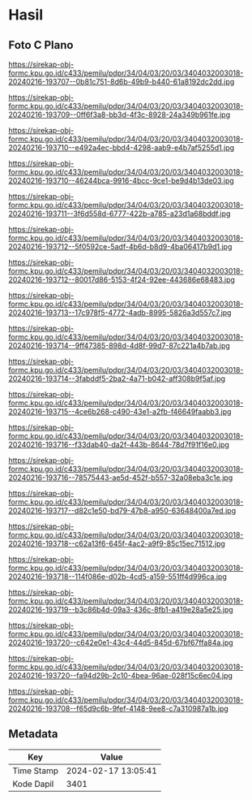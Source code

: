 # Hasil

## Foto C Plano

https://sirekap-obj-formc.kpu.go.id/c433/pemilu/pdpr/34/04/03/20/03/3404032003018-20240216-193707--0b81c751-8d6b-49b9-b440-61a8192dc2dd.jpg

https://sirekap-obj-formc.kpu.go.id/c433/pemilu/pdpr/34/04/03/20/03/3404032003018-20240216-193709--0ff6f3a8-bb3d-4f3c-8928-24a349b961fe.jpg

https://sirekap-obj-formc.kpu.go.id/c433/pemilu/pdpr/34/04/03/20/03/3404032003018-20240216-193710--e492a4ec-bbd4-4298-aab9-e4b7af5255d1.jpg

https://sirekap-obj-formc.kpu.go.id/c433/pemilu/pdpr/34/04/03/20/03/3404032003018-20240216-193710--46244bca-9916-4bcc-9ce1-be9d4b13de03.jpg

https://sirekap-obj-formc.kpu.go.id/c433/pemilu/pdpr/34/04/03/20/03/3404032003018-20240216-193711--3f6d558d-6777-422b-a785-a23d1a68bddf.jpg

https://sirekap-obj-formc.kpu.go.id/c433/pemilu/pdpr/34/04/03/20/03/3404032003018-20240216-193712--5f0592ce-5adf-4b6d-b8d9-4ba06417b9d1.jpg

https://sirekap-obj-formc.kpu.go.id/c433/pemilu/pdpr/34/04/03/20/03/3404032003018-20240216-193712--80017d86-5153-4f24-92ee-443686e68483.jpg

https://sirekap-obj-formc.kpu.go.id/c433/pemilu/pdpr/34/04/03/20/03/3404032003018-20240216-193713--17c978f5-4772-4adb-8995-5826a3d557c7.jpg

https://sirekap-obj-formc.kpu.go.id/c433/pemilu/pdpr/34/04/03/20/03/3404032003018-20240216-193714--9ff47385-898d-4d8f-99d7-87c221a4b7ab.jpg

https://sirekap-obj-formc.kpu.go.id/c433/pemilu/pdpr/34/04/03/20/03/3404032003018-20240216-193714--3fabddf5-2ba2-4a71-b042-aff308b9f5af.jpg

https://sirekap-obj-formc.kpu.go.id/c433/pemilu/pdpr/34/04/03/20/03/3404032003018-20240216-193715--4ce6b268-c490-43e1-a2fb-f46649faabb3.jpg

https://sirekap-obj-formc.kpu.go.id/c433/pemilu/pdpr/34/04/03/20/03/3404032003018-20240216-193716--f33dab40-da2f-443b-8644-78d7f91f16e0.jpg

https://sirekap-obj-formc.kpu.go.id/c433/pemilu/pdpr/34/04/03/20/03/3404032003018-20240216-193716--78575443-ae5d-452f-b557-32a08eba3c1e.jpg

https://sirekap-obj-formc.kpu.go.id/c433/pemilu/pdpr/34/04/03/20/03/3404032003018-20240216-193717--d82c1e50-bd79-47b8-a950-63648400a7ed.jpg

https://sirekap-obj-formc.kpu.go.id/c433/pemilu/pdpr/34/04/03/20/03/3404032003018-20240216-193718--c62a13f6-645f-4ac2-a9f9-85c15ec71512.jpg

https://sirekap-obj-formc.kpu.go.id/c433/pemilu/pdpr/34/04/03/20/03/3404032003018-20240216-193718--114f086e-d02b-4cd5-a159-551ff4d996ca.jpg

https://sirekap-obj-formc.kpu.go.id/c433/pemilu/pdpr/34/04/03/20/03/3404032003018-20240216-193719--b3c86b4d-09a3-436c-8fb1-a419e28a5e25.jpg

https://sirekap-obj-formc.kpu.go.id/c433/pemilu/pdpr/34/04/03/20/03/3404032003018-20240216-193720--c642e0e1-43c4-44d5-845d-67bf67ffa84a.jpg

https://sirekap-obj-formc.kpu.go.id/c433/pemilu/pdpr/34/04/03/20/03/3404032003018-20240216-193720--fa94d29b-2c10-4bea-96ae-028f15c6ec04.jpg

https://sirekap-obj-formc.kpu.go.id/c433/pemilu/pdpr/34/04/03/20/03/3404032003018-20240216-193708--f65d9c6b-9fef-4148-9ee8-c7a310987a1b.jpg


## Metadata

| Key        | Value               |
| ---------- | ------------------- |
| Time Stamp | 2024-02-17 13:05:41 |
| Kode Dapil | 3401                |



